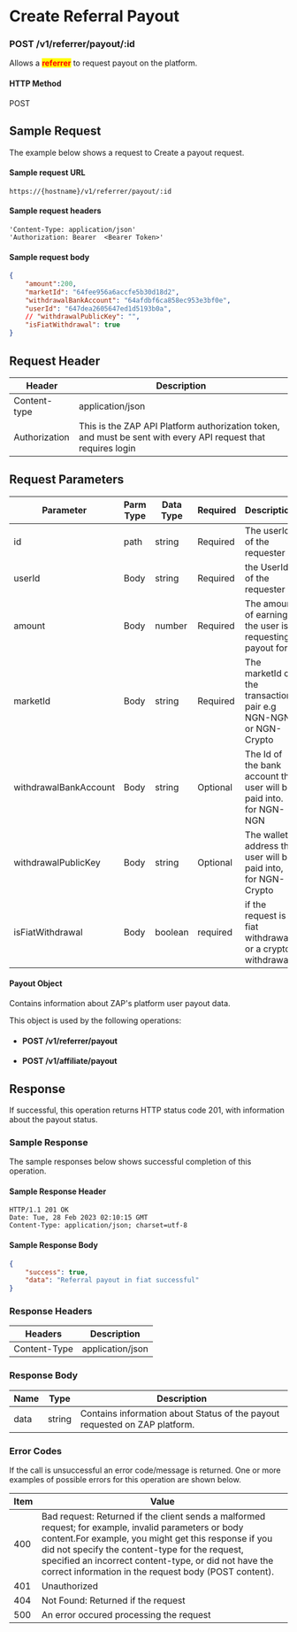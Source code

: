 # Create Referral Payout

### POST /v1/referrer/payout/:id <a href="#top" id="top"></a>

Allows a <mark style="color:red;">**referrer**</mark> to request payout on the platform.

#### HTTP Method <a href="#top" id="top"></a>

POST

## Sample Request <a href="#samplerequest" id="samplerequest"></a>

The example below shows a request to Create a payout request.

#### **Sample request** URL <a href="#top" id="top"></a>

```
https://{hostname}/v1/referrer/payout/:id
```

#### &#x20;**Sample request headers** <a href="#top" id="top"></a>

```
'Content-Type: application/json'
'Authorization: Bearer  <Bearer Token>'
```

#### &#x20;**Sample request body** <a href="#top" id="top"></a>

```json
{
    "amount":200,
    "marketId": "64fee956a6accfe5b30d18d2",
    "withdrawalBankAccount": "64afdbf6ca858ec953e3bf0e",
    "userId": "647dea2605647ed1d5193b0a",
    // "withdrawalPublicKey": "",
    "isFiatWithdrawal": true
}
```

## Request Header <a href="#samplerequest" id="samplerequest"></a>

| Header        | Description                                                                                                   |
| ------------- | ------------------------------------------------------------------------------------------------------------- |
| Content-type  | application/json                                                                                              |
| Authorization | This is the ZAP API Platform authorization token, and must be sent with every API request that requires login |

## Request Parameters <a href="#samplerequest" id="samplerequest"></a>

<table><thead><tr><th width="241">Parameter</th><th width="120">Parm Type</th><th width="99">Data Type</th><th width="103">Required</th><th>Description</th></tr></thead><tbody><tr><td>id</td><td>path</td><td>string</td><td>Required</td><td>The userId of the requester</td></tr><tr><td>userId</td><td>Body</td><td>string</td><td>Required</td><td>the UserId of the requester</td></tr><tr><td>amount</td><td>Body</td><td>number</td><td>Required</td><td>The amount of earnings the user is requesting payout for</td></tr><tr><td>marketId</td><td>Body</td><td>string</td><td>Required</td><td>The marketId of the transaction pair e.g NGN-NGN or NGN-Crypto</td></tr><tr><td>withdrawalBankAccount</td><td>Body</td><td>string</td><td>Optional</td><td>The Id of the bank account the user will be paid into. for NGN-NGN</td></tr><tr><td>withdrawalPublicKey</td><td>Body</td><td>string</td><td>Optional</td><td>The wallet address the user will be paid into, for NGN-Crypto</td></tr><tr><td>isFiatWithdrawal</td><td>Body</td><td>boolean</td><td>required</td><td>if the request is a fiat withdrawal or a crypto withdrawal</td></tr></tbody></table>

#### Payout Object

Contains information about ZAP's platform user payout data.

This object is used by the following operations:

* #### POST /v1/referrer/payout
* #### POST /v1/affiliate/payout

## Response <a href="#samplerequest" id="samplerequest"></a>

If successful, this operation returns HTTP status code 201, with information about the payout status.

### Sample Response <a href="#samplerequest" id="samplerequest"></a>

The sample responses below shows successful completion of this operation.

#### **Sample** Response Header <a href="#top" id="top"></a>

```
HTTP/1.1 201 OK
Date: Tue, 28 Feb 2023 02:10:15 GMT
Content-Type: application/json; charset=utf-8
```

#### **Sample** Response Body <a href="#top" id="top"></a>

```json
{
    "success": true,
    "data": "Referral payout in fiat successful"
}
```

### Response Headers <a href="#samplerequest" id="samplerequest"></a>

| Headers      | Description      |
| ------------ | ---------------- |
| Content-Type | application/json |

### Response Body <a href="#samplerequest" id="samplerequest"></a>

| Name | Type   | Description                                                                  |
| ---- | ------ | ---------------------------------------------------------------------------- |
| data | string | Contains information about  Status of the payout requested on ZAP  platform. |

### Error Codes <a href="#samplerequest" id="samplerequest"></a>

If the call is unsuccessful an error code/message is returned. One or more examples of possible errors for this operation are shown below.

| Item | Value                                                                                                                                                                                                                                                                                                                             |
| ---- | --------------------------------------------------------------------------------------------------------------------------------------------------------------------------------------------------------------------------------------------------------------------------------------------------------------------------------- |
| 400  | Bad request: Returned if the client sends a malformed request; for example, invalid parameters or body content.For example, you might get this response if you did not specify the content-type for the request, specified an incorrect content-type, or did not have the correct information in the request body (POST content). |
| 401  | Unauthorized                                                                                                                                                                                                                                                                                                                      |
| 404  | Not Found: Returned if the request                                                                                                                                                                                                                                                                                                |
| 500  | An error occured processing the request                                                                                                                                                                                                                                                                                           |

